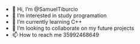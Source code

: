 - 👋 Hi, I’m @SamuelTiburcio
- 👀 I’m interested in study programation
- 🌱 I’m currently learning C++
- 💞️ I’m looking to collaborate on my future projects
- 📫 How to reach me 35992468649

<!---
SamuelTiburcio/SamuelTiburcio is a ✨ special ✨ repository because its `README.md` (this file) appears on your GitHub profile.
You can click the Preview link to take a look at your changes.
--->
